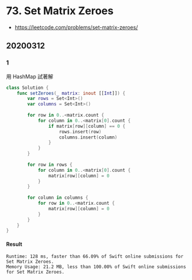 # 73. Set Matrix Zeroes

- <https://leetcode.com/problems/set-matrix-zeroes/>

## 20200312

### 1

用 HashMap 試著解

``` swift
class Solution {
    func setZeroes(_ matrix: inout [[Int]]) {
        var rows = Set<Int>()
        var columns = Set<Int>()
        
        for row in 0..<matrix.count {
            for column in 0..<matrix[0].count {
                if matrix[row][column] == 0 {
                    rows.insert(row)
                    columns.insert(column)
                }
            }
        }
        
        for row in rows {
            for column in 0..<matrix[0].count {
                matrix[row][column] = 0
            }
        }
        
        for column in columns {
            for row in 0..<matrix.count {
                matrix[row][column] = 0
            }
        }
    }
}
```

#### Result

``` text
Runtime: 128 ms, faster than 66.09% of Swift online submissions for Set Matrix Zeroes.
Memory Usage: 21.2 MB, less than 100.00% of Swift online submissions for Set Matrix Zeroes.
```
